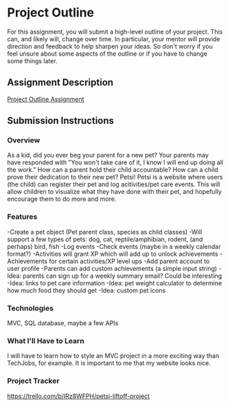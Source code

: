 # Project Outline
For this assignment, you will submit a high-level outline of your project. This can, and likely will, change over time. In particular, your mentor will provide direction and feedback to help sharpen your ideas. So don't worry if you feel unsure about some aspects of the outline or if you have to change some things later.

## Assignment Description
[Project Outline Assignment](https://education.launchcode.org/liftoff/modules/assignments/project-outline)

## Submission Instructions

### Overview
As a kid, did you ever beg your parent for a new pet? Your parents may have responded with "You won't take care of it, I know I will end up doing all the work." How can a parent hold their child accountable? How can a child prove their dedication to their new pet? Petsi! Petsi is a website where users (the child) can register their pet and log acitivities/pet care events. This will allow children to visualize what they have done with their pet, and hopefully encourage them to do more and more. 
### Features
-Create a pet object (Pet parent class, species as child classes)
-Will support a few types of pets: dog, cat, reptile/amphibian, rodent, (and perhaps) bird, fish
-Log events
-Check events (maybe in a weekly calendar format?)
-Activities will grant XP which will add up to unlock achievements
-Achievements for certain activities/XP level ups
-Add parent account to user profile
-Parents can add custom achievements (a simple input string)
-Idea: parents can sign up for a weekly summary email? Could be interesting
-Idea: links to pet care information
-Idea: pet weight calculator to determine how much food they should get
-Idea: custom pet icons
### Technologies
MVC, SQL database, maybe a few APIs
### What I'll Have to Learn
I will have to learn how to style an MVC project in a more exciting way than TechJobs, for example. It is important to me that my website looks nice.
### Project Tracker
https://trello.com/b/IRz8WFPH/petsi-liftoff-project

